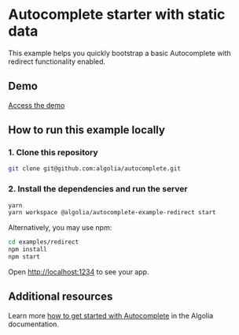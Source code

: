 # Autocomplete starter with static data

This example helps you quickly bootstrap a basic Autocomplete with redirect functionality enabled.

## Demo

[Access the demo](https://codesandbox.io/s/github/algolia/autocomplete/tree/next/examples/starter)

## How to run this example locally

### 1. Clone this repository

```sh
git clone git@github.com:algolia/autocomplete.git
```

### 2. Install the dependencies and run the server

```sh
yarn
yarn workspace @algolia/autocomplete-example-redirect start
```

Alternatively, you may use npm:

```sh
cd examples/redirect
npm install
npm start
```

Open <http://localhost:1234> to see your app.

## Additional resources
Learn more [how to get started with Autocomplete](https://www.algolia.com/doc/ui-libraries/autocomplete/introduction/getting-started/) in the Algolia documentation.

